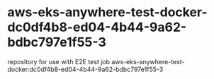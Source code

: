 # aws-eks-anywhere-test-docker-dc0df4b8-ed04-4b44-9a62-bdbc797e1f55-3
repository for use with E2E test job aws-eks-anywhere-test-docker:dc0df4b8-ed04-4b44-9a62-bdbc797e1f55-3
